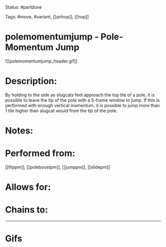 Status: #partdone 

Tags: #move, #variant, [[airhop]], [[hop]]

# polemomentumjump - Pole-Momentum Jump
![[polemomentumjump_header.gif]]
# Description:
By holding to the side as slugcats feet approach the top tile of a pole, it is possible to leave the tip of the pole with a 5-frame window to jump. If this is performed with enough vertical momentum, it is possible to jump more than 1 tile higher than slugcat would from the tip of the pole.

# Notes:


# Performed from:
[[flippm]], [[poleboostpm]], [[jumppm]], [[slidepm]]

# Allows for:


# Chains to:


___
# Gifs
